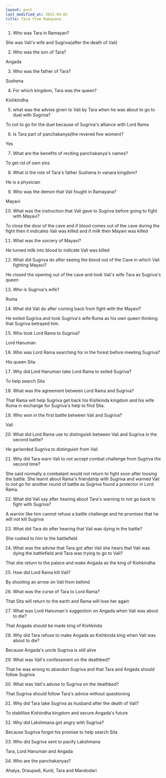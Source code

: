 ```yaml
---
layout: post
last_modified_at: 2021-04-02
title: Tara from Ramayana
---
```

 
 
1) Who was Tara in Ramayan?

She was Vali's wife and Sugriva(after the death of Vali)

2) Who was the son of Tara?

Angada

3) Who was the father of Tara?

Sushena

4) For which kingdom, Tara was the queen?

Kishkindha

5) what was the advise given to Vali by Tara when he was about to go to duel with Sugriva?

To not to go for the duel because of Sugriva's alliance with Lord Rama

6) Is Tara part of panchakanya(the revered five women)?

Yes

7) What are the benefits of reciting panchakanya's names?

To get rid of own sins

8) What is the role of Tara's father Sushena in vanara kingdom?

He is a physician

9) Who was the demon that Vali fought in Ramayana?

Mayavi

10) What was the instruction that Vali gave to Sugriva before going to fight with Mayavi?

To close the door of the cave and if blood comes out of the cave during the fight then it indicates Vali was killed and if milk then Mayavi was killed

11) What was the sorcery of Mayavi?

He turned milk into blood to indicate Vali was killed

12) What did Sugriva do after seeing the blood out of the Cave in which Vali fighting Mayavi?

He closed the opening out of the cave and took Vali's wife Tara as Sugriva's queen


13)  Who is Sugriva's wife?

Ruma

14) What did Vali do after coming back from fight with the Mayavi?

He exiled Sugriva and took Sugriva's wife Ruma as his own queen thinking that Sugriva betrayed him.

15) Who took Lord Rama to Sugriva?

Lord Hanuman

16) Who was Lord Rama searching for in the forest before meeting Sugriva?

His queen Sita

17) Why did Lord Hanuman take Lord Rama to exiled Sugriva?

To help search Sita

18) What was the agreement between Lord Rama and Sugriva?

That Rama will help Sugriva get back his Kishkinda kingdom and his wife Ruma in exchange for Sugriva's help to find Sita.

19) Who won in the first battle between Vali and Sugriva?

Vali

20) What did Lord Rama use to distinguish between Vali and Sugriva in the second battle?

He garlanded Sugriva to distinguish from Vali

21) Why did Tara warn Vali to not accept combat challenge from Sugriva the second time?

She said normally a combatant would not return to fight soon after loosing the battle. She learnt about Rama's friendship with Sugriva and warned Vali to not go for another round of battle as Sugriva found a protector in Lord Rama.

22) What did Vali say after hearing about Tara's warning to not go back to fight with Sugriva?

A warrior like him cannot refuse a battle challenge and he promises that he will not kill Sugriva

23) What did Tara do after hearing that Vali was dying in the battle?

She rushed to him to the battlefield

24) What was the advise that Tara got after Vali she hears that Vali was dying the battlefield and Tara was trying to go to Vali?

That she return to the palace and make Angada as the king of Kishkindha

25) How did Lord Rama kill Vali?

By shooting an arrow on Vali from behind

26) What was the curse of Tara to Lord Rama?

That Sita will return to the earth and Rama will lose her again

27) What was Lord Hanuman's suggestion on Angada when Vali was about to die?

That Angada should be made king of Kishkinda

28) Why did Tara refuse to make Angada as Kishkinda king when Vali was about to die?

Because Angada's uncle Sugriva is still alive 

29) What was Vali's confessment on the deathbed?

That he was wrong to abandon Sugriva and that Tara and Angada should follow Sugriva

30) What was Vali's advise to Sugriva on the deathbed?

That Sugriva should follow Tara's advice without questioning

31) Why did Tara take Sugriva as husband after the death of Vali?

To stablilise Kishindha kingdom and secure Angada's future

32) Why did Lakshmana got angry with Sugriva?

Because Sugriva forgot his promise to help search Sita

33) Who did Sugriva sent to pacify Lakshmana

Tara, Lord Hanuman and Angada

34) Who are the panchakanyas?

Ahalya, Draupadi, Kunti, Tara and Mandodari







